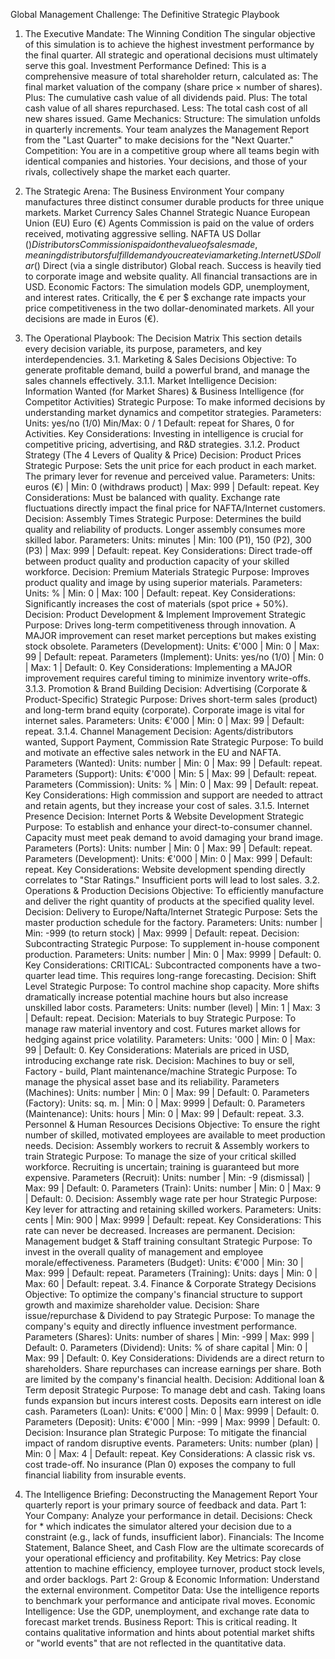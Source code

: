 Global Management Challenge: The Definitive Strategic Playbook
1. The Executive Mandate: The Winning Condition
The singular objective of this simulation is to achieve the highest investment performance by the final quarter. All strategic and operational decisions must ultimately serve this goal.
Investment Performance Defined: This is a comprehensive measure of total shareholder return, calculated as:
The final market valuation of the company (share price × number of shares).
Plus: The cumulative cash value of all dividends paid.
Plus: The total cash value of all shares repurchased.
Less: The total cash cost of all new shares issued.
Game Mechanics:
Structure: The simulation unfolds in quarterly increments. Your team analyzes the Management Report from the "Last Quarter" to make decisions for the "Next Quarter."
Competition: You are in a competitive group where all teams begin with identical companies and histories. Your decisions, and those of your rivals, collectively shape the market each quarter.

2. The Strategic Arena: The Business Environment
Your company manufactures three distinct consumer durable products for three unique markets.
Market	Currency	Sales Channel	Strategic Nuance
European Union (EU)	Euro (€)	Agents	Commission is paid on the value of orders received, motivating aggressive selling.
NAFTA	US Dollar ($)	Distributors	Commission is paid on the value of sales made, meaning distributors fulfill demand you create via marketing.
Internet	US Dollar ($)	Direct (via a single distributor)	Global reach. Success is heavily tied to corporate image and website quality. All financial transactions are in USD.
Economic Factors: The simulation models GDP, unemployment, and interest rates. Critically, the € per $ exchange rate impacts your price competitiveness in the two dollar-denominated markets. All your decisions are made in Euros (€).

3. The Operational Playbook: The Decision Matrix
This section details every decision variable, its purpose, parameters, and key interdependencies.
3.1. Marketing & Sales Decisions
Objective: To generate profitable demand, build a powerful brand, and manage the sales channels effectively.
3.1.1. Market Intelligence
Decision: Information Wanted (for Market Shares) & Business Intelligence (for Competitor Activities)
Strategic Purpose: To make informed decisions by understanding market dynamics and competitor strategies.
Parameters:
Units: yes/no (1/0)
Min/Max: 0 / 1
Default: repeat for Shares, 0 for Activities.
Key Considerations: Investing in intelligence is crucial for competitive pricing, advertising, and R&D strategies.
3.1.2. Product Strategy (The 4 Levers of Quality & Price)
Decision: Product Prices
Strategic Purpose: Sets the unit price for each product in each market. The primary lever for revenue and perceived value.
Parameters: Units: euros (€) | Min: 0 (withdraws product) | Max: 999 | Default: repeat.
Key Considerations: Must be balanced with quality. Exchange rate fluctuations directly impact the final price for NAFTA/Internet customers.
Decision: Assembly Times
Strategic Purpose: Determines the build quality and reliability of products. Longer assembly consumes more skilled labor.
Parameters: Units: minutes | Min: 100 (P1), 150 (P2), 300 (P3) | Max: 999 | Default: repeat.
Key Considerations: Direct trade-off between product quality and production capacity of your skilled workforce.
Decision: Premium Materials
Strategic Purpose: Improves product quality and image by using superior materials.
Parameters: Units: % | Min: 0 | Max: 100 | Default: repeat.
Key Considerations: Significantly increases the cost of materials (spot price + 50%).
Decision: Product Development & Implement Improvement
Strategic Purpose: Drives long-term competitiveness through innovation. A MAJOR improvement can reset market perceptions but makes existing stock obsolete.
Parameters (Development): Units: €'000 | Min: 0 | Max: 99 | Default: repeat.
Parameters (Implement): Units: yes/no (1/0) | Min: 0 | Max: 1 | Default: 0.
Key Considerations: Implementing a MAJOR improvement requires careful timing to minimize inventory write-offs.
3.1.3. Promotion & Brand Building
Decision: Advertising (Corporate & Product-Specific)
Strategic Purpose: Drives short-term sales (product) and long-term brand equity (corporate). Corporate image is vital for internet sales.
Parameters: Units: €'000 | Min: 0 | Max: 99 | Default: repeat.
3.1.4. Channel Management
Decision: Agents/distributors wanted, Support Payment, Commission Rate
Strategic Purpose: To build and motivate an effective sales network in the EU and NAFTA.
Parameters (Wanted): Units: number | Min: 0 | Max: 99 | Default: repeat.
Parameters (Support): Units: €'000 | Min: 5 | Max: 99 | Default: repeat.
Parameters (Commission): Units: % | Min: 0 | Max: 99 | Default: repeat.
Key Considerations: High commission and support are needed to attract and retain agents, but they increase your cost of sales.
3.1.5. Internet Presence
Decision: Internet Ports & Website Development
Strategic Purpose: To establish and enhance your direct-to-consumer channel. Capacity must meet peak demand to avoid damaging your brand image.
Parameters (Ports): Units: number | Min: 0 | Max: 99 | Default: repeat.
Parameters (Development): Units: €'000 | Min: 0 | Max: 999 | Default: repeat.
Key Considerations: Website development spending directly correlates to "Star Ratings." Insufficient ports will lead to lost sales.
3.2. Operations & Production Decisions
Objective: To efficiently manufacture and deliver the right quantity of products at the specified quality level.
Decision: Delivery to Europe/Nafta/Internet
Strategic Purpose: Sets the master production schedule for the factory.
Parameters: Units: number | Min: -999 (to return stock) | Max: 9999 | Default: repeat.
Decision: Subcontracting
Strategic Purpose: To supplement in-house component production.
Parameters: Units: number | Min: 0 | Max: 9999 | Default: 0.
Key Considerations: CRITICAL: Subcontracted components have a two-quarter lead time. This requires long-range forecasting.
Decision: Shift Level
Strategic Purpose: To control machine shop capacity. More shifts dramatically increase potential machine hours but also increase unskilled labor costs.
Parameters: Units: number (level) | Min: 1 | Max: 3 | Default: repeat.
Decision: Materials to buy
Strategic Purpose: To manage raw material inventory and cost. Futures market allows for hedging against price volatility.
Parameters: Units: '000 | Min: 0 | Max: 99 | Default: 0.
Key Considerations: Materials are priced in USD, introducing exchange rate risk.
Decision: Machines to buy or sell, Factory - build, Plant maintenance/machine
Strategic Purpose: To manage the physical asset base and its reliability.
Parameters (Machines): Units: number | Min: 0 | Max: 99 | Default: 0.
Parameters (Factory): Units: sq. m. | Min: 0 | Max: 9999 | Default: 0.
Parameters (Maintenance): Units: hours | Min: 0 | Max: 99 | Default: repeat.
3.3. Personnel & Human Resources Decisions
Objective: To ensure the right number of skilled, motivated employees are available to meet production needs.
Decision: Assembly workers to recruit & Assembly workers to train
Strategic Purpose: To manage the size of your critical skilled workforce. Recruiting is uncertain; training is guaranteed but more expensive.
Parameters (Recruit): Units: number | Min: -9 (dismissal) | Max: 99 | Default: 0.
Parameters (Train): Units: number | Min: 0 | Max: 9 | Default: 0.
Decision: Assembly wage rate per hour
Strategic Purpose: Key lever for attracting and retaining skilled workers.
Parameters: Units: cents | Min: 900 | Max: 9999 | Default: repeat.
Key Considerations: This rate can never be decreased. Increases are permanent.
Decision: Management budget & Staff training consultant
Strategic Purpose: To invest in the overall quality of management and employee morale/effectiveness.
Parameters (Budget): Units: €'000 | Min: 30 | Max: 999 | Default: repeat.
Parameters (Training): Units: days | Min: 0 | Max: 60 | Default: repeat.
3.4. Finance & Corporate Strategy Decisions
Objective: To optimize the company's financial structure to support growth and maximize shareholder value.
Decision: Share issue/repurchase & Dividend to pay
Strategic Purpose: To manage the company's equity and directly influence investment performance.
Parameters (Shares): Units: number of shares | Min: -999 | Max: 999 | Default: 0.
Parameters (Dividend): Units: % of share capital | Min: 0 | Max: 99 | Default: 0.
Key Considerations: Dividends are a direct return to shareholders. Share repurchases can increase earnings per share. Both are limited by the company's financial health.
Decision: Additional loan & Term deposit
Strategic Purpose: To manage debt and cash. Taking loans funds expansion but incurs interest costs. Deposits earn interest on idle cash.
Parameters (Loan): Units: €'000 | Min: 0 | Max: 9999 | Default: 0.
Parameters (Deposit): Units: €'000 | Min: -999 | Max: 9999 | Default: 0.
Decision: Insurance plan
Strategic Purpose: To mitigate the financial impact of random disruptive events.
Parameters: Units: number (plan) | Min: 0 | Max: 4 | Default: repeat.
Key Considerations: A classic risk vs. cost trade-off. No insurance (Plan 0) exposes the company to full financial liability from insurable events.

4. The Intelligence Briefing: Deconstructing the Management Report
Your quarterly report is your primary source of feedback and data.
Part 1: Your Company: Analyze your performance in detail.
Decisions: Check for * which indicates the simulator altered your decision due to a constraint (e.g., lack of funds, insufficient labor).
Financials: The Income Statement, Balance Sheet, and Cash Flow are the ultimate scorecards of your operational efficiency and profitability.
Key Metrics: Pay close attention to machine efficiency, employee turnover, product stock levels, and order backlogs.
Part 2: Group & Economic Information: Understand the external environment.
Competitor Data: Use the intelligence reports to benchmark your performance and anticipate rival moves.
Economic Intelligence: Use the GDP, unemployment, and exchange rate data to forecast market trends.
Business Report: This is critical reading. It contains qualitative information and hints about potential market shifts or "world events" that are not reflected in the quantitative data.
